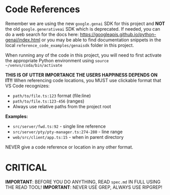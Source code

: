 # Code References

Remember we are using the new `google.genai` SDK for this project and **NOT** the old `google.generativeai` SDK which is deprecated. If needed, you can do a web search for the docs here: https://googleapis.github.io/python-genai/index.html or you may be able to find documentation snippets in the local `reference_code_examples/genaisdk` folder in this project.

When running any of the code in this project, you will need to first activate the appropriate Python environment using `source ~/venvs/coda/bin/activate`

**THIS IS OF UTTER IMPORTANCE THE USERS HAPPINESS DEPENDS ON IT!!**
When referencing code locations, you MUST use clickable format that VS Code recognizes:
- `path/to/file.ts:123` format (file:line)
- `path/to/file.ts:123-456` (ranges)
- Always use relative paths from the project root

**Examples:**
- `src/server/fwd.ts:92` - single line reference
- `src/server/pty/pty-manager.ts:274-280` - line range
- `web/src/client/app.ts:15` - when in parent directory

NEVER give a code reference or location in any other format.

# CRITICAL
**IMPORTANT**: BEFORE YOU DO ANYTHING, READ `spec.md` IN FULL USING THE READ TOOL!
**IMPORTANT**: NEVER USE GREP, ALWAYS USE RIPGREP!